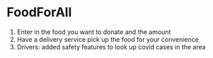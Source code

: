 # FoodForAll

1. Enter in the food you want to donate and the amount
2. Have a delivery service pick up the food for your convenience
3. Drivers: added safety features to look up covid cases in the area